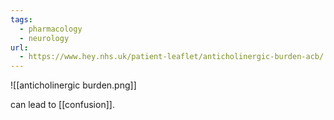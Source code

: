 ```yaml
---
tags:
  - pharmacology
  - neurology
url:
  - https://www.hey.nhs.uk/patient-leaflet/anticholinergic-burden-acb/
---
```

![[anticholinergic burden.png]]

can lead to [[confusion]]. 